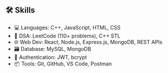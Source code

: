 ## 🛠️ Skills

- 💻 Languages: C++, JavaScript, HTML, CSS
- 🧠 DSA: LeetCode (110+ problems), C++ STL
- 🌐 Web Dev: React, Node.js, Express.js, MongoDB, REST APIs
- 🗃️ Database: MySQL, MongoDB
- 🔐 Authentication: JWT, bcrypt
- 📦 Tools: Git, GitHub, VS Code, Postman

